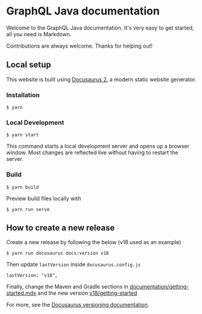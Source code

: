 # GraphQL Java documentation

Welcome to the GraphQL Java documentation. It's very easy to get started, all you need is Markdown.

Contributions are always welcome. Thanks for helping out!

## Local setup

This website is built using [Docusaurus 2](https://docusaurus.io/), a modern static website generator.

### Installation

```
$ yarn
```

### Local Development

```
$ yarn start
```

This command starts a local development server and opens up a browser window. Most changes are reflected live without having to restart the server.

### Build

```
$ yarn build
```

Preview build files locally with

```
$ yarn run serve
```

## How to create a new release

Create a new release by following the below (v18 used as an example)

```
$ yarn run docusaurus docs:version v18
```

Then update `lastVersion` inside `docusaurus.config.js`
```
lastVersion: "v18",
```

Finally, change the Maven and Gradle sections in [documentation/getting-started.mdx](/documentation/getting-started.mdx) and the new version [v18/getting-started](/versioned_docs/version-v18/getting-started.md)

For more, see the [Docusaurus versioning documentation](https://docusaurus.io/docs/versioning).
